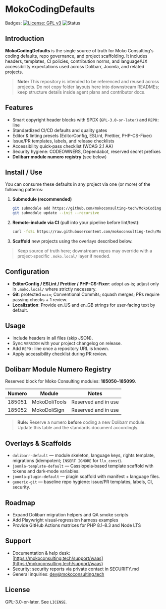 <!--
Copyright (C) 2025 Moko Consulting <hello@mokoconsulting.tech>
This file is part of a Moko Consulting project.
SPDX-License-Identifier: GPL-3.0-or-later

This program is free software; you can redistribute it and/or modify
it under the terms of the GNU General Public License as published by
the Free Software Foundation; either version 3 of the License, or
(at your option) any later version.

This program is distributed in the hope that it will be useful,
but WITHOUT ANY WARRANTY; without even the implied warranty of
MERCHANTABILITY or FITNESS FOR A PARTICULAR PURPOSE. See the
GNU General Public License for more details.

You should have received a copy of the GNU General Public License
along with this program. If not, see https://www.gnu.org/licenses/.

DEFGROUP: MokoCodingDefaults
INGROUP: Defaults & Governance
REPO: https://github.com/mokoconsulting-tech/MokoCodingDefaults
VERSION: Development
FILE: README.md
PATH: /README.md
BRIEF: Centralized coding defaults, scaffolds, and governance docs for Moko Consulting projects (Dolibarr, Joomla, WaaS, Scripts).
-->

# MokoCodingDefaults

Badges: [![License: GPL v3](https://img.shields.io/badge/License-GPLv3-blue.svg)](https://www.gnu.org/licenses/gpl-3.0) ![Status](https://img.shields.io/badge/status-active-brightgreen)

## Introduction

**MokoCodingDefaults** is the single source of truth for Moko Consulting's coding defaults, repo governance, and project scaffolding. It includes headers, templates, CI policies, contribution norms, and language/UX accessibility expectations used across Dolibarr, Joomla, and related projects.

> **Note:** This repository is intended to be referenced and reused across projects. Do not copy folder layouts here into downstream READMEs; keep structure details inside agent plans and contributor docs.

## Features

* Smart copyright header blocks with SPDX (`GPL-3.0-or-later`) and `REPO:` line
* Standardized CI/CD defaults and quality gates
* Editor & linting presets (EditorConfig, ESLint, Prettier, PHP-CS-Fixer)
* Issue/PR templates, labels, and release checklists
* Accessibility quick‑pass checklist (WCAG 2.1 AA)
* Security hygiene: CODEOWNERS, Dependabot, reserved secret prefixes
* **Dolibarr module numero registry** (see below)

## Install / Use

You can consume these defaults in any project via one (or more) of the following patterns:

1. **Submodule (recommended)**

   ```bash
   git submodule add https://github.com/mokoconsulting-tech/MokoCodingDefaults .moko/defaults
   git submodule update --init --recursive
   ```
2. **Remote‑include via CI** (pull into your pipeline before lint/test):

   ```bash
   curl -fsSL https://raw.githubusercontent.com/mokoconsulting-tech/MokoCodingDefaults/main/.editorconfig -o .editorconfig
   ```
3. **Scaffold** new projects using the overlays described below.

> Keep source of truth here; downstream repos may override with a project‑specific `.moko.local/` layer if needed.

## Configuration

* **EditorConfig / ESLint / Prettier / PHP-CS-Fixer**: adopt as‑is; adjust only in `.moko.local/` where strictly necessary.
* **Git**: protected `main`; Conventional Commits; squash merges; PRs require passing checks + 1 review.
* **Localization**: Provide en\_US and en\_GB strings for user‑facing text by default.

## Usage

* Include headers in all files (skip JSON).
* Sync `VERSION` with your project changelog on release.
* Add `REPO:` line once a repository URL is known.
* Apply accessibility checklist during PR review.

## Dolibarr Module Numero Registry

Reserved block for Moko Consulting modules: **185050–185099**.

| Numero | Module        | Notes               |
| -----: | ------------- | ------------------- |
| 185051 | MokoDoliTools | Reserved and in use |
| 185052 | MokoDoliSign  | Reserved and in use |

> **Rule:** Reserve a numero **before** coding a new Dolibarr module. Update this table and the standards document accordingly.

## Overlays & Scaffolds

* `dolibarr-default` — module skeleton, language keys, rights template, migrations (idempotent; `INSERT IGNORE` for `llx_const`).
* `joomla-template-default` — Cassiopeia‑based template scaffold with tokens and dark‑mode variables.
* `joomla-plugin-default` — plugin scaffold with manifest + language files.
* `generic-git` — baseline repo hygiene: issue/PR templates, labels, CI, security.

## Roadmap

* Expand Dolibarr migration helpers and QA smoke scripts
* Add Playwright visual‑regression harness examples
* Provide GitHub Actions matrices for PHP 8.1–8.3 and Node LTS

## Support

* Documentation & help desk: [https://mokoconsulting.tech/support/waas](https://mokoconsulting.tech/support/waas)
* Security: security reports via private contact in SECURITY.md
* General inquiries: [dev@mokoconsulting.tech](mailto:dev@mokoconsulting.tech)

## License

GPL-3.0-or-later. See `LICENSE`.
